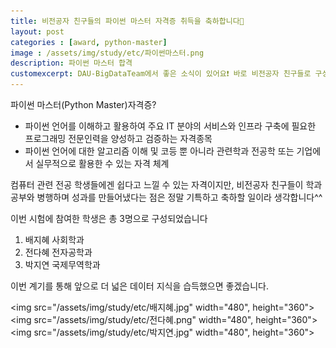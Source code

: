 ```yaml
---
title: 비전공자 친구들의 파이썬 마스터 자격증 취득을 축하합니다🎉
layout: post   
categories : [award, python-master]
image : /assets/img/study/etc/파이썬마스터.png
description: 파이썬 마스터 합격
customexcerpt: DAU-BigDataTeam에서 좋은 소식이 있어요❗ 바로 비전공자 친구들로 구성된 파이썬 스터디에서 학생들이 자격증을 취득했다는😀
---
```



파이썬 마스터(Python Master)자격증?
- 파이썬 언어를 이해하고 활용하여 주요 IT 분야의 서비스와 인프라 구축에 필요한 프로그래밍 전문인력을 양성하고 검증하는 자격종목
- 파이썬 언어에 대한 알고리즘 이해 및 코등 뿐 아니라 관련학과 전공학 또는 기업에서 실무적으로 활용한 수 있는 자격 체계

컴퓨터 관련 전공 학생들에겐 쉽다고 느낄 수 있는 자격이지만, 비전공자 친구들이 학과 공부와 병행하며 성과를 만들어냈다는 점은 정말 기특하고 축하할 일이라 생각합니다^^

이번 시험에 참여한 학생은 총 3명으로 구성되었습니다

1. 배지혜 사회학과
2. 전다혜 전자공학과
3. 박지연 국제무역학과

이번 계기를 통해 앞으로 더 넓은 데이터 지식을 습득했으면 좋겠습니다.


<img src="/assets/img/study/etc/배지혜.jpg" width="480", height="360">  
<img src="/assets/img/study/etc/전다혜.png" width="480", height="360">  
<img src="/assets/img/study/etc/박지연.jpg" width="480", height="360">
